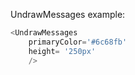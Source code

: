 UndrawMessages example:
```js 
<UndrawMessages
    primaryColor='#6c68fb'
    height= '250px'
    />
```